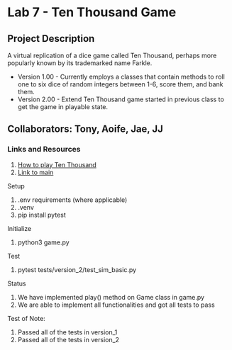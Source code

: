 # Lab 7 - Ten Thousand Game 

## Project Description
A virtual replication of a dice game called Ten Thousand, perhaps more popularly known by
its trademarked name Farkle. 
* Version 1.00 - Currently employs a classes that contain methods to roll one to six 
dice of random integers between 1-6, score them, and bank them.
* Version 2.00 - Extend Ten Thousand game started in previous class to get the game in playable state.

## Collaborators: Tony, Aoife, Jae, JJ

### Links and Resources
1. [How to play Ten Thousand](https://en.wikipedia.org/wiki/Dice_10000)
1. [Link to main](ten_thousand/game.py)


Setup
1. .env requirements (where applicable)
1. .venv
1. pip install pytest

Initialize

1. python3 game.py

Test

1. pytest tests/version_2/test_sim_basic.py

Status

1. We have implemented play() method on Game class in game.py
1. We are able to implement all functionalities and got all tests to pass

Test of Note:

1. Passed all of the tests in version_1
1. Passed all of the tests in version_2


